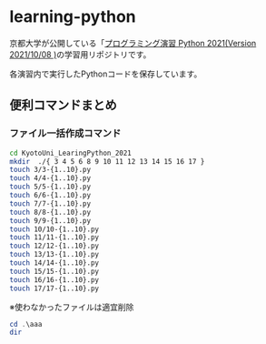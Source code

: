 # learning-python

京都大学が公開している「[プログラミング演習 Python 2021(Version 2021/10/08 )](https://repository.kulib.kyoto-u.ac.jp/dspace/bitstream/2433/265459/1/Version2021_10_08_01.pdf)の学習用リポジトリです。

各演習内で実行したPythonコードを保存しています。


## 便利コマンドまとめ

### ファイル一括作成コマンド

````bash
cd KyotoUni_LearingPython_2021
mkdir  ./{ 3 4 5 6 8 9 10 11 12 13 14 15 16 17 }
touch 3/3-{1..10}.py
touch 4/4-{1..10}.py
touch 5/5-{1..10}.py
touch 6/6-{1..10}.py
touch 7/7-{1..10}.py
touch 8/8-{1..10}.py
touch 9/9-{1..10}.py
touch 10/10-{1..10}.py
touch 11/11-{1..10}.py
touch 12/12-{1..10}.py
touch 13/13-{1..10}.py
touch 14/14-{1..10}.py
touch 15/15-{1..10}.py
touch 16/16-{1..10}.py
touch 17/17-{1..10}.py
````
※使わなかったファイルは適宜削除

````powershell
cd .\aaa
dir 
````

